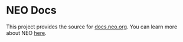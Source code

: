 NEO Docs
============

This project provides the source for [docs.neo.org](http://docs.neo.org/). You can learn more about NEO [here](https://github.com/neo-project/neo).
